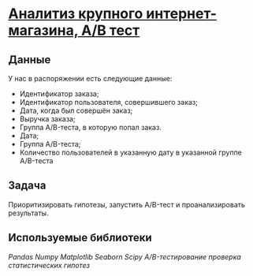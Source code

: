 # [Аналитиз крупного интернет-магазина, А/B тест][1]

## Данные

У нас в распоряжении есть следующие данные:

- Идентификатор заказа;
- Идентификатор пользователя, совершившего заказ;
- Дата, когда был совершён заказ;
- Выручка заказа;
- Группа A/B-теста, в которую попал заказ.
- Дата;
- Группа A/B-теста;
- Количество пользователей в указанную дату в указанной группе A/B-теста
 
## Задача

Приоритизировать гипотезы, запустить A/B-тест и проанализировать результаты.

## Используемые библиотеки
*Рandas Numpy Matplotlib Seaborn Scipy A/B-тестирование проверка статистических гипотез*

[1]:shop.ipynb
